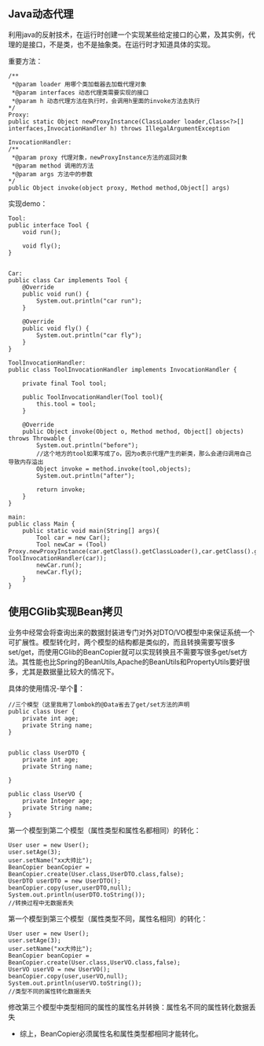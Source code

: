 ## Java动态代理
利用java的反射技术，在运行时创建一个实现某些给定接口的心累，及其实例，代理的是接口，不是类，也不是抽象类。在运行时才知道具体的实现。

重要方法：
```
/**
 *@param loader 用哪个类加载器去加载代理对象
 *@param interfaces 动态代理类需要实现的接口
 *@param h 动态代理方法在执行时，会调用h里面的invoke方法去执行
*/
Proxy:
public static Object newProxyInstance(ClassLoader loader,Class<?>[] interfaces,InvocationHandler h) throws IllegalArgumentException

InvocationHandler:
/**
 *@param proxy 代理对象，newProxyInstance方法的返回对象
 *@param method 调用的方法
 *@param args 方法中的参数
*/ 
public Object invoke(object proxy, Method method,Object[] args)
```
实现demo：
```
Tool:
public interface Tool {
    void run();

    void fly();
}


Car:
public class Car implements Tool {
    @Override
    public void run() {
        System.out.println("car run");
    }

    @Override
    public void fly() {
        System.out.println("car fly");
    }
}

ToolInvocationHandler:
public class ToolInvocationHandler implements InvocationHandler {

    private final Tool tool;

    public ToolInvocationHandler(Tool tool){
        this.tool = tool;
    }

    @Override
    public Object invoke(Object o, Method method, Object[] objects) throws Throwable {
        System.out.println("before");
        //这个地方的tool如果写成了o，因为o表示代理产生的新类，那么会递归调用自己导致内存溢出
        Object invoke = method.invoke(tool,objects);
        System.out.println("after");

        return invoke;
    }
}

main:
public class Main {
    public static void main(String[] args){
        Tool car = new Car();
        Tool newCar = (Tool) Proxy.newProxyInstance(car.getClass().getClassLoader(),car.getClass().getInterfaces(),new ToolInvocationHandler(car));
        newCar.run();
        newCar.fly();
    }
}
```



## 使用CGlib实现Bean拷贝
业务中经常会将查询出来的数据封装进专门对外对DTO/VO模型中来保证系统一个可扩展性。模型转化时，两个模型的结构都是类似的，而且转换需要写很多set/get，而使用CGlib的BeanCopier就可以实现转换且不需要写很多get/set方法。其性能也比Spring的BeanUtils,Apache的BeanUtils和PropertyUtils要好很多，尤其是数据量比较大的情况下。

具体的使用情况-举个🌰：
```
//三个模型（这里我用了lombok的@Data省去了get/set方法的声明
public class User {
    private int age;
    private String name;
}


public class UserDTO {
    private int age;
    private String name;

}

public class UserVO {
    private Integer age;
    private String name;
}
```
第一个模型到第二个模型（属性类型和属性名都相同）的转化：
```
User user = new User();
user.setAge(3);
user.setName("xx大帅比");
BeanCopier beanCopier = BeanCopier.create(User.class,UserDTO.class,false);
UserDTO userDTO = new UserDTO();
beanCopier.copy(user,userDTO,null);
System.out.println(userDTO.toString());
//转换过程中无数据丢失
```

第一个模型到第三个模型（属性类型不同，属性名相同）的转化：
```
User user = new User();
user.setAge(3);
user.setName("xx大帅比");
BeanCopier beanCopier = BeanCopier.create(User.class,UserVO.class,false);
UserVO userVO = new UserVO();
beanCopier.copy(user,userVO,null);
System.out.println(userVO.toString());
//类型不同的属性转化数据丢失
```

修改第三个模型中类型相同的属性的属性名并转换：属性名不同的属性转化数据丢失
* 综上，BeanCopier必须属性名和属性类型都相同才能转化。
